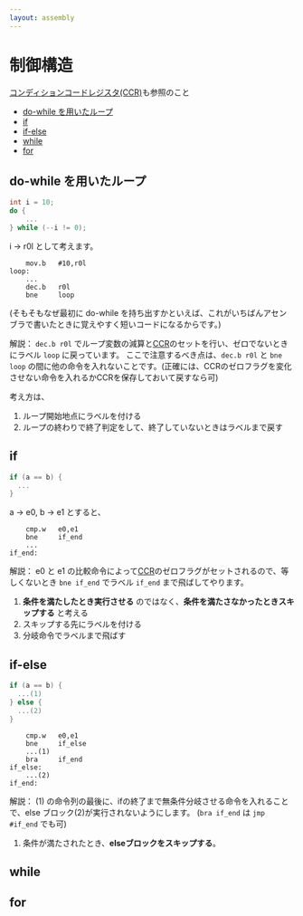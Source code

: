 ```yaml
---
layout: assembly
---
```


# 制御構造
[コンディションコードレジスタ(CCR)](../essence/ccr.html)も参照のこと

* [do-while を用いたループ](#do-while-を用いたループ)
* [if](#if)
* [if-else](#if-else)
* [while](#while)
* [for](#for)

## do-while を用いたループ
```C
int i = 10;
do {
    ...
} while (--i != 0);
```
i -> r0l として考えます。

```
    mov.b   #10,r0l
loop:
    ...
    dec.b   r0l
    bne     loop
```
(そもそもなぜ最初に do-while を持ち出すかといえば、これがいちばんアセンブラで書いたときに覚えやすく短いコードになるからです。)

解説： `dec.b r0l` でループ変数の減算と[CCR](../essence/ccr.html)のセットを行い、ゼロでないときにラベル `loop` に戻っています。
ここで注意するべき点は、`dec.b r0l` と `bne loop` の間に他の命令を入れないことです。(正確には、CCRのゼロフラグを変化させない命令を入れるかCCRを保存しておいて戻すなら可)

考え方は、

1. ループ開始地点にラベルを付ける
2. ループの終わりで終了判定をして、終了していないときはラベルまで戻す

## if
```C
if (a == b) {
  ...
}
```

a -> e0, b -> e1 とすると、

```
    cmp.w   e0,e1
    bne     if_end
    ...
if_end:
```

解説： e0 と e1 の比較命令によって[CCR](../essence/ccr.html)のゼロフラグがセットされるので、等しくないとき `bne if_end` でラベル `if_end` まで飛ばしてやります。

1. **条件を満たしたとき実行させる** のではなく、**条件を満たさなかったときスキップする** と考える
2. スキップする先にラベルを付ける
3. 分岐命令でラベルまで飛ばす
  
## if-else
```C
if (a == b) {
  ...(1)
} else {
  ...(2)
}
```

```
    cmp.w   e0,e1
    bne     if_else
    ...(1)
    bra     if_end
if_else:
    ...(2)
if_end:
```

解説： (1) の命令列の最後に、ifの終了まで無条件分岐させる命令を入れることで、else ブロック(2)が実行されないようにします。
(`bra if_end` は `jmp #if_end` でも可)

1. 条件が満たされたとき、**elseブロックをスキップする**。

## while

## for